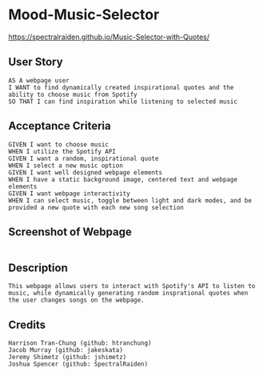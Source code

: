 # Mood-Music-Selector

https://spectralraiden.github.io/Music-Selector-with-Quotes/

## User Story

```
AS A webpage user 
I WANT to find dynamically created inspirational quotes and the ability to choose music from Spotify
SO THAT I can find inspiration while listening to selected music 
```
## Acceptance Criteria
```
GIVEN I want to choose music 
WHEN I utilize the Spotify API
GIVEN I want a random, inspirational quote
WHEN I select a new music option
GIVEN I want well designed webpage elements
WHEN I have a static background image, centered text and webpage elements
GIVEN I want webpage interactivity
WHEN I can select music, toggle between light and dark modes, and be provided a new quote with each new song selection
```

## Screenshot of Webpage
```
```

## Description
```
This webpage allows users to interact with Spotify's API to listen to music, while dynamically generating random insprational quotes when the user changes songs on the webpage. 
```
## Credits
```
Harrison Tran-Chung (github: htranchung)
Jacob Murray (github: jakeskata)
Jeremy Shimetz (github: jshimetz)
Joshua Spencer (github: SpectralRaiden)
```
